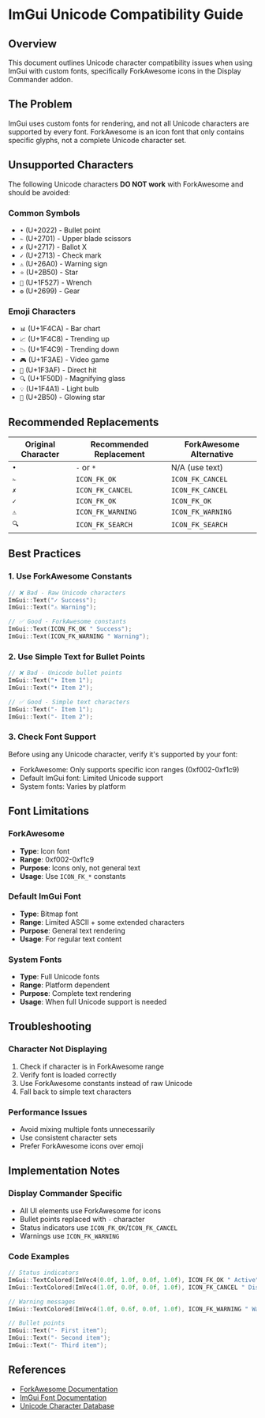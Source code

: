 # ImGui Unicode Compatibility Guide

## Overview

This document outlines Unicode character compatibility issues when using ImGui with custom fonts, specifically ForkAwesome icons in the Display Commander addon.

## The Problem

ImGui uses custom fonts for rendering, and not all Unicode characters are supported by every font. ForkAwesome is an icon font that only contains specific glyphs, not a complete Unicode character set.

## Unsupported Characters

The following Unicode characters **DO NOT work** with ForkAwesome and should be avoided:

### Common Symbols
- `•` (U+2022) - Bullet point
- `✁` (U+2701) - Upper blade scissors
- `✗` (U+2717) - Ballot X
- `✓` (U+2713) - Check mark
- `⚠️` (U+26A0) - Warning sign
- `⭐` (U+2B50) - Star
- `🔧` (U+1F527) - Wrench
- `⚙️` (U+2699) - Gear

### Emoji Characters
- `📊` (U+1F4CA) - Bar chart
- `📈` (U+1F4C8) - Trending up
- `📉` (U+1F4C9) - Trending down
- `🎮` (U+1F3AE) - Video game
- `🎯` (U+1F3AF) - Direct hit
- `🔍` (U+1F50D) - Magnifying glass
- `💡` (U+1F4A1) - Light bulb
- `🌟` (U+2B50) - Glowing star

## Recommended Replacements

| Original Character | Recommended Replacement | ForkAwesome Alternative |
|-------------------|------------------------|------------------------|
| `•` | `-` or `*` | N/A (use text) |
| `✁` | `ICON_FK_OK` | `ICON_FK_CANCEL` |
| `✗` | `ICON_FK_CANCEL` | `ICON_FK_CANCEL` |
| `✓` | `ICON_FK_OK` | `ICON_FK_OK` |
| `⚠️` | `ICON_FK_WARNING` | `ICON_FK_WARNING` |
| `🔍` | `ICON_FK_SEARCH` | `ICON_FK_SEARCH` |

## Best Practices

### 1. Use ForkAwesome Constants
```cpp
// ❌ Bad - Raw Unicode characters
ImGui::Text("✓ Success");
ImGui::Text("⚠️ Warning");

// ✅ Good - ForkAwesome constants
ImGui::Text(ICON_FK_OK " Success");
ImGui::Text(ICON_FK_WARNING " Warning");
```

### 2. Use Simple Text for Bullet Points
```cpp
// ❌ Bad - Unicode bullet points
ImGui::Text("• Item 1");
ImGui::Text("• Item 2");

// ✅ Good - Simple text characters
ImGui::Text("- Item 1");
ImGui::Text("- Item 2");
```

### 3. Check Font Support
Before using any Unicode character, verify it's supported by your font:
- ForkAwesome: Only supports specific icon ranges (0xf002-0xf1c9)
- Default ImGui font: Limited Unicode support
- System fonts: Varies by platform

## Font Limitations

### ForkAwesome
- **Type**: Icon font
- **Range**: 0xf002-0xf1c9
- **Purpose**: Icons only, not general text
- **Usage**: Use `ICON_FK_*` constants

### Default ImGui Font
- **Type**: Bitmap font
- **Range**: Limited ASCII + some extended characters
- **Purpose**: General text rendering
- **Usage**: For regular text content

### System Fonts
- **Type**: Full Unicode fonts
- **Range**: Platform dependent
- **Purpose**: Complete text rendering
- **Usage**: When full Unicode support is needed

## Troubleshooting

### Character Not Displaying
1. Check if character is in ForkAwesome range
2. Verify font is loaded correctly
3. Use ForkAwesome constants instead of raw Unicode
4. Fall back to simple text characters

### Performance Issues
- Avoid mixing multiple fonts unnecessarily
- Use consistent character sets
- Prefer ForkAwesome icons over emoji

## Implementation Notes

### Display Commander Specific
- All UI elements use ForkAwesome for icons
- Bullet points replaced with `-` character
- Status indicators use `ICON_FK_OK`/`ICON_FK_CANCEL`
- Warnings use `ICON_FK_WARNING`

### Code Examples
```cpp
// Status indicators
ImGui::TextColored(ImVec4(0.0f, 1.0f, 0.0f, 1.0f), ICON_FK_OK " Active");
ImGui::TextColored(ImVec4(1.0f, 0.0f, 0.0f, 1.0f), ICON_FK_CANCEL " Disabled");

// Warning messages
ImGui::TextColored(ImVec4(1.0f, 0.6f, 0.0f, 1.0f), ICON_FK_WARNING " Warning: This feature requires setup");

// Bullet points
ImGui::Text("- First item");
ImGui::Text("- Second item");
ImGui::Text("- Third item");
```

## References

- [ForkAwesome Documentation](https://forkaweso.me/)
- [ImGui Font Documentation](https://github.com/ocornut/imgui/blob/master/docs/FONTS.md)
- [Unicode Character Database](https://unicode.org/charts/)
